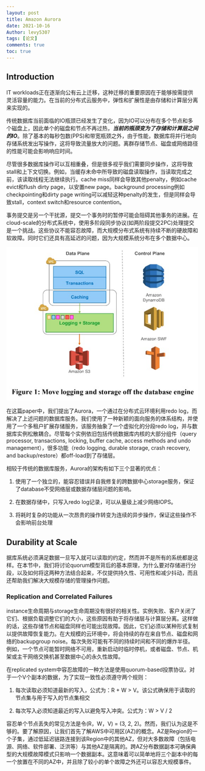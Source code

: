 ```yaml
---
layout: post
title: Amazon Aurora
date: 2021-10-16
Author: levy5307
tags: [论文]
comments: true
toc: true
---
```


## Introduction

IT workloads正在逐渐向公有云上迁移，这种迁移的重要原因在于能够按需提供灵活容量的能力。在当前的分布式云服务中，弹性和扩展性是由存储和计算层分离来实现的。

传统数据库当前面临的IO瓶颈已经发生了变化，因为IO可以分布在多个节点和多个磁盘上，因此单个的磁盘和节点不再过热，***当前的瓶颈变为了存储和计算层之间的IO***。除了基本的每秒包数(PPS)和带宽瓶颈之外，由于性能，数据库将并行地向存储系统发出写操作，这将导致流量放大的问题。离群存储节点、磁盘或网络路径的性能可能会影响响应时间。

尽管很多数据库操作可以互相重叠，但是很多视乎我们需要同步操作，这将导致stall和上下文切换。例如，当缓存未命中所导致的磁盘读取操作，当读取完成之前，该读取线程无法继续执行。cache miss同样会导致其他penalty，例如cache evict和flush dirty page，以安置new page。background processing例如checkpointing和dirty page writing可以减轻这种penalty的发生，但是同样会导致stall，context switch和resource contention。

事务提交是另一个干扰源，提交一个事务时的暂停可能会阻碍其他事务的进展。在cloud-scale的分布式系统中，使用多阶段同步协议(如两阶段提交2PC)处理提交是一个挑战。这些协议不能容忍故障，而大规模分布式系统有持续不断的硬故障和软故障。同时它们还具有高延迟的问题，因为大规模系统分布在多个数据中心。

![](../images/aurora-figure1.jpg)

在这篇paper中，我们提出了Aurora，一个通过在分布式云环境利用redo log，而解决了上述问题的数据库服务。我们使用了一种新颖的面向服务的体系结构，并使用了一个多租户扩展存储服务，该服务抽象了一个虚拟化的分段redo log，并与数据库实例松散耦合。尽管每个实例依旧包括传统数据库内核的大部分组件（query processor, transactions, locking, buffer cache, access methods and undo management），很多功能（redo logging, durable storage, crash recovery, and backup/restore）都off-load到了存储层。

相较于传统的数据库服务，Aurora的架构有如下三个显著的优点：

1. 使用了一个独立的，能容忍错误并自我修复的跨数据中心storage服务，保证了database不受网络层或数据存储层问题的影响。

2. 在数据存储中，只写入redo log记录，可以从量级上减少网络IOPS。

3. 将耗时复杂的功能从一次昂贵的操作转变为连续的异步操作，保证这些操作不会影响前台处理

## Durability at Scale

据库系统必须满足数据一旦写入就可以读取的约定，然而并不是所有的系统都是这样。在本节中，我们将讨论quorum模型背后的基本原理，为什么要对存储进行分段，以及如何将这两种方法结合起来，不仅提供持久性、可用性和减少抖动，而且还帮助我们解决大规模存储的管理操作问题。

### Replication and Correlated Failures

instance生命周期与storage生命周期没有很好的相关性。实例失败、客户关闭了它们、根据负载调整它们的大小，这些原因有助于将存储层与计算层分离。这样做的话，这些存储节点和磁盘同样也可能出现故障。因此，它们必须以某种形式复制以提供故障恢复能力。在大规模的云环境中，将会持续的存在来自节点、磁盘和网络的backupgroup noise。每次失败可能有不同的持续时间和不同的爆炸半径。例如，一个节点可能暂时网络不可用，重新启动时临时停机，或者磁盘、节点、机架或主干网络交换机甚至数据中心的永久性故障。

在replicated system中容忍故障的一种方法是使用quorum-based投票协议。对于一个V个副本的数据，为了实现一致性必须遵守两个规则：

1. 每次读取必须知道最新的写入，公式为：R + W > V。该公式确保用于读取的节点集与用于写入的节点集相交

2. 每次写入必须知道最近的写入以避免写入冲突。公式为：W > V / 2

容忍单个节点丢失的常见方法是令(R，W，V) = (3, 2, 2)。然而，我们认为这是不够的。要了解原因，让我们首先了解AWS中可用区(AZ)的概念。AZ是Region的一个子集，通过低延迟链路连接到该Region中的其他AZ，但对大多数故障（包括电源、网络、软件部署、泛洪等）与其他AZ是隔离的。跨AZ分布数据副本可确保典型的大规模故障模式只影响一个数据副本。这意味着可以简单地将三个副本中的每一个放置在不同的AZ中，并且除了较小的单个故障之外还可以容忍大规模事件。
